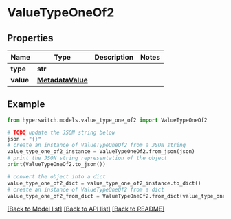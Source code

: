 # ValueTypeOneOf2


## Properties

Name | Type | Description | Notes
------------ | ------------- | ------------- | -------------
**type** | **str** |  | 
**value** | [**MetadataValue**](MetadataValue.md) |  | 

## Example

```python
from hyperswitch.models.value_type_one_of2 import ValueTypeOneOf2

# TODO update the JSON string below
json = "{}"
# create an instance of ValueTypeOneOf2 from a JSON string
value_type_one_of2_instance = ValueTypeOneOf2.from_json(json)
# print the JSON string representation of the object
print(ValueTypeOneOf2.to_json())

# convert the object into a dict
value_type_one_of2_dict = value_type_one_of2_instance.to_dict()
# create an instance of ValueTypeOneOf2 from a dict
value_type_one_of2_from_dict = ValueTypeOneOf2.from_dict(value_type_one_of2_dict)
```
[[Back to Model list]](../README.md#documentation-for-models) [[Back to API list]](../README.md#documentation-for-api-endpoints) [[Back to README]](../README.md)


